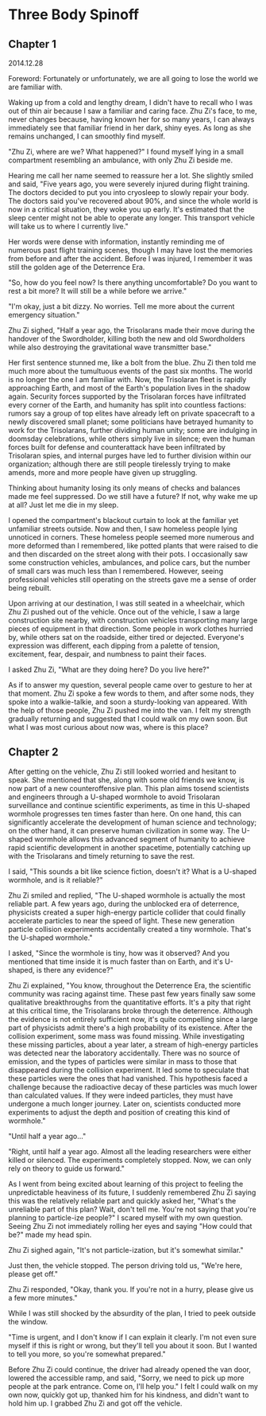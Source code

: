 # Three Body Spinoff

## Chapter 1

2014.12.28

Foreword: Fortunately or unfortunately, we are all going to lose the world we are familiar with.

Waking up from a cold and lengthy dream, I didn't have to recall who I was out of thin air because I saw a familiar and caring face. Zhu Zi's face, to me, never changes because, having known her for so many years, I can always immediately see that familiar friend in her dark, shiny eyes. As long as she remains unchanged, I can smoothly find myself.

"Zhu Zi, where are we? What happened?" I found myself lying in a small compartment resembling an ambulance, with only Zhu Zi beside me.

Hearing me call her name seemed to reassure her a lot. She slightly smiled and said, "Five years ago, you were severely injured during flight training. The doctors decided to put you into cryosleep to slowly repair your body. The doctors said you've recovered about 90%, and since the whole world is now in a critical situation, they woke you up early. It's estimated that the sleep center might not be able to operate any longer. This transport vehicle will take us to where I currently live."

Her words were dense with information, instantly reminding me of numerous past flight training scenes, though I may have lost the memories from before and after the accident. Before I was injured, I remember it was still the golden age of the Deterrence Era.

"So, how do you feel now? Is there anything uncomfortable? Do you want to rest a bit more? It will still be a while before we arrive."

"I'm okay, just a bit dizzy. No worries. Tell me more about the current emergency situation."

Zhu Zi sighed, "Half a year ago, the Trisolarans made their move during the handover of the Swordholder, killing both the new and old Swordholders while also destroying the gravitational wave transmitter base."

Her first sentence stunned me, like a bolt from the blue. Zhu Zi then told me much more about the tumultuous events of the past six months. The world is no longer the one I am familiar with. Now, the Trisolaran fleet is rapidly approaching Earth, and most of the Earth's population lives in the shadow again. Security forces supported by the Trisolaran forces have infiltrated every corner of the Earth, and humanity has split into countless factions: rumors say a group of top elites have already left on private spacecraft to a newly discovered small planet; some politicians have betrayed humanity to work for the Trisolarans, further dividing human unity; some are indulging in doomsday celebrations, while others simply live in silence; even the human forces built for defense and counterattack have been infiltrated by Trisolaran spies, and internal purges have led to further division within our organization; although there are still people tirelessly trying to make amends, more and more people have given up struggling.

Thinking about humanity losing its only means of checks and balances made me feel suppressed. Do we still have a future? If not, why wake me up at all? Just let me die in my sleep.

I opened the compartment's blackout curtain to look at the familiar yet unfamiliar streets outside. Now and then, I saw homeless people lying unnoticed in corners. These homeless people seemed more numerous and more deformed than I remembered, like potted plants that were raised to die and then discarded on the street along with their pots. I occasionally saw some construction vehicles, ambulances, and police cars, but the number of small cars was much less than I remembered. However, seeing professional vehicles still operating on the streets gave me a sense of order being rebuilt.

Upon arriving at our destination, I was still seated in a wheelchair, which Zhu Zi pushed out of the vehicle. Once out of the vehicle, I saw a large construction site nearby, with construction vehicles transporting many large pieces of equipment in that direction. Some people in work clothes hurried by, while others sat on the roadside, either tired or dejected. Everyone's expression was different, each dipping from a palette of tension, excitement, fear, despair, and numbness to paint their faces.

I asked Zhu Zi, "What are they doing here? Do you live here?"

As if to answer my question, several people came over to gesture to her at that moment. Zhu Zi spoke a few words to them, and after some nods, they spoke into a walkie-talkie, and soon a sturdy-looking van appeared. With the help of those people, Zhu Zi pushed me into the van. I felt my strength gradually returning and suggested that I could walk on my own soon. But what I was most curious about now was, where is this place?

## Chapter 2

After getting on the vehicle, Zhu Zi still looked worried and hesitant to speak. She mentioned that she, along with some old friends we know, is now part of a new counteroffensive plan. This plan aims tosend scientists and engineers through a U-shaped wormhole to avoid Trisolaran surveillance and continue scientific experiments, as time in this U-shaped wormhole progresses ten times faster than here. On one hand, this can significantly accelerate the development of human science and technology; on the other hand, it can preserve human civilization in some way. The U-shaped wormhole allows this advanced segment of humanity to achieve rapid scientific development in another spacetime, potentially catching up with the Trisolarans and timely returning to save the rest.

I said, "This sounds a bit like science fiction, doesn't it? What is a U-shaped wormhole, and is it reliable?"

Zhu Zi smiled and replied, "The U-shaped wormhole is actually the most reliable part. A few years ago, during the unblocked era of deterrence, physicists created a super high-energy particle collider that could finally accelerate particles to near the speed of light. These new generation particle collision experiments accidentally created a tiny wormhole. That's the U-shaped wormhole."

I asked, "Since the wormhole is tiny, how was it observed? And you mentioned that time inside it is much faster than on Earth, and it's U-shaped, is there any evidence?"

Zhu Zi explained, "You know, throughout the Deterrence Era, the scientific community was racing against time. These past few years finally saw some qualitative breakthroughs from the quantitative efforts. It's a pity that right at this critical time, the Trisolarans broke through the deterrence. Although the evidence is not entirely sufficient now, it's quite compelling since a large part of physicists admit there's a high probability of its existence. After the collision experiment, some mass was found missing. While investigating these missing particles, about a year later, a stream of high-energy particles was detected near the laboratory accidentally. There was no source of emission, and the types of particles were similar in mass to those that disappeared during the collision experiment. It led some to speculate that these particles were the ones that had vanished. This hypothesis faced a challenge because the radioactive decay of these particles was much lower than calculated values. If they were indeed particles, they must have undergone a much longer journey. Later on, scientists conducted more experiments to adjust the depth and position of creating this kind of wormhole."

"Until half a year ago..."

"Right, until half a year ago. Almost all the leading researchers were either killed or silenced. The experiments completely stopped. Now, we can only rely on theory to guide us forward."

As I went from being excited about learning of this project to feeling the unpredictable heaviness of its future, I suddenly remembered Zhu Zi saying this was the relatively reliable part and quickly asked her, "What's the unreliable part of this plan? Wait, don't tell me. You're not saying that you're planning to particle-ize people?" I scared myself with my own question. Seeing Zhu Zi not immediately rolling her eyes and saying "How could that be?" made my head spin.

Zhu Zi sighed again, "It's not particle-ization, but it's somewhat similar."

Just then, the vehicle stopped. The person driving told us, "We're here, please get off."

Zhu Zi responded, "Okay, thank you. If you're not in a hurry, please give us a few more minutes."

While I was still shocked by the absurdity of the plan, I tried to peek outside the window.

"Time is urgent, and I don't know if I can explain it clearly. I'm not even sure myself if this is right or wrong, but they'll tell you about it soon. But I wanted to tell you more, so you're somewhat prepared."

Before Zhu Zi could continue, the driver had already opened the van door, lowered the accessible ramp, and said, "Sorry, we need to pick up more people at the park entrance. Come on, I'll help you." I felt I could walk on my own now, quickly got up, thanked him for his kindness, and didn't want to hold him up. I grabbed Zhu Zi and got off the vehicle.
